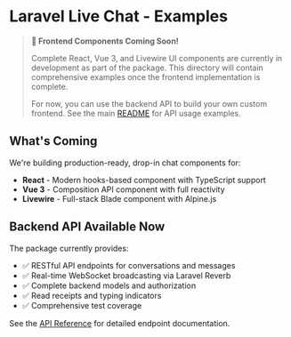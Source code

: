 # Laravel Live Chat - Examples

> **🎨 Frontend Components Coming Soon!**
>
> Complete React, Vue 3, and Livewire UI components are currently in development as part of the package. This directory will contain comprehensive examples once the frontend implementation is complete.
>
> For now, you can use the backend API to build your own custom frontend. See the main [README](../../README.md) for API usage examples.

## What's Coming

We're building production-ready, drop-in chat components for:

-   **React** - Modern hooks-based component with TypeScript support
-   **Vue 3** - Composition API component with full reactivity
-   **Livewire** - Full-stack Blade component with Alpine.js

## Backend API Available Now

The package currently provides:

-   ✅ RESTful API endpoints for conversations and messages
-   ✅ Real-time WebSocket broadcasting via Laravel Reverb
-   ✅ Complete backend models and authorization
-   ✅ Read receipts and typing indicators
-   ✅ Comprehensive test coverage

See the [API Reference](../api-reference.md) for detailed endpoint documentation.
